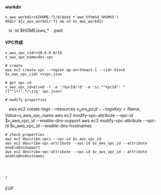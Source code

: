#### workdir
    v_aws_workdir=${HOME:?}/$(date +'aws_%Y%m%d_%H%M%S')
    mkdir ${v_aws_workdir:?} && cd $v_aws_workdir
    ls -ld $HOME/aws_*
    pwd


#### VPC作成
    v_aws_vpc_cidr=10.0.0.0/16
    v_aws_vpc_name=dev-vpc
    
    # create
    aws ec2 create-vpc --region ap-northeast-1 --cidr-block $v_aws_vpc_cidr >>vpc.json
    
    # get vpc-id
    v_aws_vpc_id=$(sed -r -e '/VpcId/!d' -e 's/.*"VpcId": "([^"]+)".*/\1/g' vpc.json)
    
    # modify properties
    aws ec2 create-tags --resources $v_aws_vpc_id --tags Key=Name,Value=$v_aws_vpc_name
    aws ec2 modify-vpc-attribute --vpc-id $v_aws_vpc_id --enable-dns-support
    aws ec2 modify-vpc-attribute --vpc-id $v_aws_vpc_id --enable-dns-hostnames
    
    # check properties
    aws ec2 describe-vpcs --vpc-id $v_aws_vpc_id
    aws ec2 describe-vpc-attribute --vpc-id $v_aws_vpc_id --attribute enableDnsSupport
    aws ec2 describe-vpc-attribute --vpc-id $v_aws_vpc_id --attribute enableDnsHostnames
    
    
    
    
    /




###### EOF
